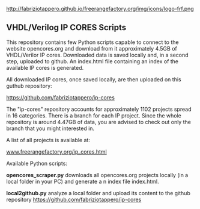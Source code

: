 http://fabriziotappero.github.io/freerangefactory.org/img/icons/logo-frf.png

## VHDL/Verilog IP CORES Scripts

This repository contains few Python scripts capable to connect to the website 
opencores.org and download from it  approximately 4.5GB of VHDL/Verilor IP cores.
Downloaded data is saved locally and, in a second step, uploaded to github. An
index.html file containing an index of the available IP cores is generated.
 
All downloaded IP cores, once saved locally, are then uploaded on this 
guthub repository:
 
 https://github.com/fabriziotappero/ip-cores

The "ip-cores" repository accounts for approximately 1102 projects spread in 16 
categories. There is a branch for each IP project. Since the whole repository 
is around 4.47GB of data, you are advised to check out only the branch that you 
might interested in.

A list of all projects is available at:

 www.freerangefactory.org/ip_cores.html

Available Python scripts:

**opencores_scraper.py** downloads all opencores.org projects locally 
(in a local folder in your PC) and generate a n index file index.html.

**local2github.py** analyze a local folder and upload its content to the github
repository https://github.com/fabriziotappero/ip-cores


